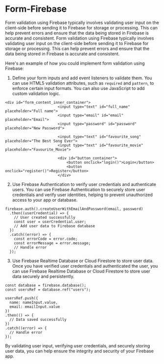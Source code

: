 # Form-Firebase
Form validation using Firebase typically involves validating user input on the client-side before sending it to Firebase for storage or processing. This can help prevent errors and ensure that the data being stored in Firebase is accurate and consistent.
Form validation using Firebase typically involves validating user input on the client-side before sending it to Firebase for storage or processing. This can help prevent errors and ensure that the data being stored in Firebase is accurate and consistent.

Here's an example of how you could implement form validation using Firebase:

1. Define your form inputs and add event listeners to validate them. You can use HTML5 validation attributes, such as `required` and `pattern`, to enforce certain input formats. You can also use JavaScript to add custom validation logic.

```
<div id="form_content_inner_container">
                        <input type="text" id="full_name" placeholder="Full name">
                        <input type="email" id="email" placeholder="Email">
                        <input type="password" id="password" placeholder="New Password">

                        <input type="text" id="favourite_song" placeholder="The Best Song Ever">
                        <input type="text" id="favourite_movie" placeholder="Favourite_Movie">

                        <div id="button_container">
                            <button onclick="login()">Login</button>
                            <button onclick="register()">Register</button>
                        </div>
```

2. Use Firebase Authentication to verify user credentials and authenticate users. You can use Firebase Authentication to securely store user credentials and verify user identities, helping to prevent unauthorized access to your app or database.

```
firebase.auth().createUserWithEmailAndPassword(email, password)
  .then((userCredential) => {
    // User created successfully
    const user = userCredential.user;
    // Add user data to Firebase database
  })
  .catch((error) => {
    const errorCode = error.code;
    const errorMessage = error.message;
    // Handle error
  });
```

3. Use Firebase Realtime Database or Cloud Firestore to store user data. Once you have verified user credentials and authenticated the user, you can use Firebase Realtime Database or Cloud Firestore to store user data securely and persistently.

```
const database = firebase.database();
const usersRef = database.ref("users");

usersRef.push({
  name: nameInput.value,
  email: emailInput.value
})
.then(() => {
  // Data saved successfully
})
.catch((error) => {
  // Handle error
});
```

By validating user input, verifying user credentials, and securely storing user data, you can help ensure the integrity and security of your Firebase app.
